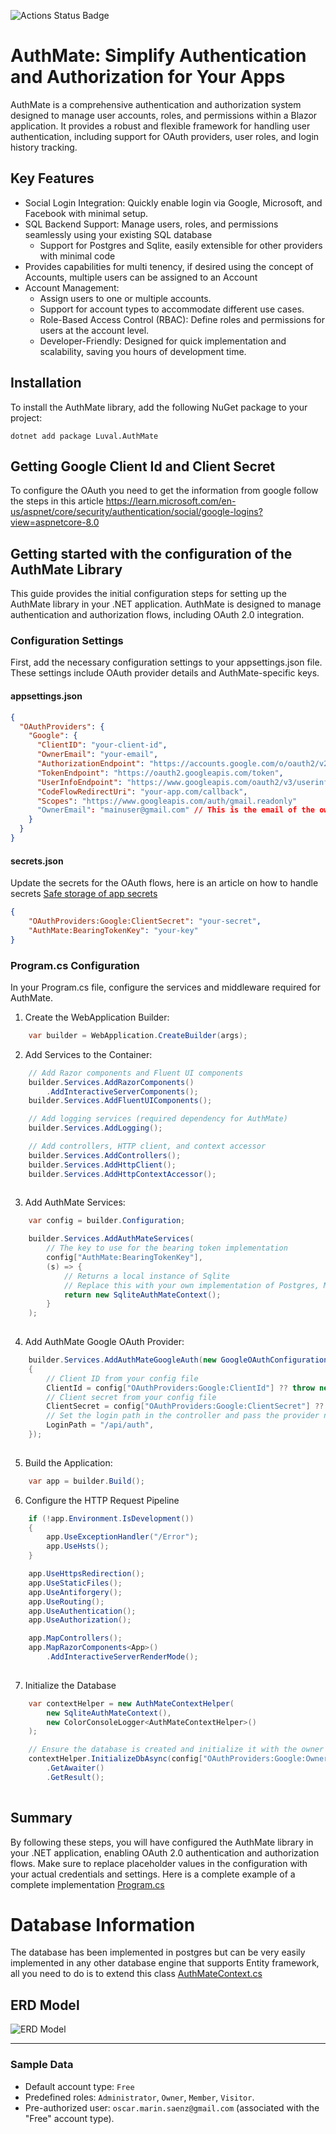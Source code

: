 ![Actions Status Badge](https://github.com/marinoscar/AuthMate/actions/workflows/dotnet.yml/badge.svg)

# AuthMate: Simplify Authentication and Authorization for Your Apps

AuthMate is a comprehensive authentication and authorization system designed to manage user accounts, roles, and permissions within a Blazor application. It provides a robust and flexible framework for handling user authentication, including support for OAuth providers, user roles, and login history tracking.

## Key Features
- Social Login Integration: Quickly enable login via Google, Microsoft, and Facebook with minimal setup.
- SQL Backend Support: Manage users, roles, and permissions seamlessly using your existing SQL database
    - Support for Postgres and Sqlite, easily extensible for other providers with minimal code
- Provides capabilities for multi tenency, if desired using the concept of Accounts, multiple users can be assigned to an Account
- Account Management:
    - Assign users to one or multiple accounts.
    - Support for account types to accommodate different use cases.
    - Role-Based Access Control (RBAC): Define roles and permissions for users at the account level.
    - Developer-Friendly: Designed for quick implementation and scalability, saving you hours of development time.

## Installation
To install the AuthMate library, add the following NuGet package to your project:
```
dotnet add package Luval.AuthMate
```

## Getting Google Client Id and Client Secret
To configure the OAuth you need to get the information from google follow the steps in this article https://learn.microsoft.com/en-us/aspnet/core/security/authentication/social/google-logins?view=aspnetcore-8.0

## Getting started with the configuration of the AuthMate Library
This guide provides the initial configuration steps for setting up the AuthMate library in your .NET application. AuthMate is designed to manage authentication and authorization flows, including OAuth 2.0 integration.

### Configuration Settings
First, add the necessary configuration settings to your appsettings.json file. These settings include OAuth provider details and AuthMate-specific keys.

#### appsettings.json 
```json
{
  "OAuthProviders": {
    "Google": {
      "ClientID": "your-client-id",
      "OwnerEmail": "your-email",
      "AuthorizationEndpoint": "https://accounts.google.com/o/oauth2/v2/auth",
      "TokenEndpoint": "https://oauth2.googleapis.com/token",
      "UserInfoEndpoint": "https://www.googleapis.com/oauth2/v3/userinfo",
      "CodeFlowRedirectUri": "your-app.com/callback",
      "Scopes": "https://www.googleapis.com/auth/gmail.readonly"
      "OwnerEmail": "mainuser@gmail.com" // This is the email of the owner of the project
    }
  }
}
```
#### secrets.json
Update the secrets for the OAuth flows, here is an article on how to handle secrets [Safe storage of app secrets](https://learn.microsoft.com/en-us/aspnet/core/security/app-secrets?view=aspnetcore-9.0&tabs=windows)
```json
{
    "OAuthProviders:Google:ClientSecret": "your-secret",
    "AuthMate:BearingTokenKey": "your-key"
}
```
### Program.cs Configuration
In your Program.cs file, configure the services and middleware required for AuthMate.

1. Create the WebApplication Builder:
```csharp
    var builder = WebApplication.CreateBuilder(args);
```
2. Add Services to the Container:
```csharp
    // Add Razor components and Fluent UI components
    builder.Services.AddRazorComponents()
        .AddInteractiveServerComponents();
    builder.Services.AddFluentUIComponents();

    // Add logging services (required dependency for AuthMate)
    builder.Services.AddLogging();

    // Add controllers, HTTP client, and context accessor
    builder.Services.AddControllers();
    builder.Services.AddHttpClient();
    builder.Services.AddHttpContextAccessor();
    
```
3. Add AuthMate Services:
```csharp
    var config = builder.Configuration;

    builder.Services.AddAuthMateServices(
        // The key to use for the bearing token implementation
        config["AuthMate:BearingTokenKey"],
        (s) => {
            // Returns a local instance of Sqlite
            // Replace this with your own implementation of Postgres, MySql, SqlServer, etc.
            return new SqliteAuthMateContext();
        }
    );
    
```
4. Add AuthMate Google OAuth Provider:
```csharp
    builder.Services.AddAuthMateGoogleAuth(new GoogleOAuthConfiguration()
    {
        // Client ID from your config file
        ClientId = config["OAuthProviders:Google:ClientId"] ?? throw new ArgumentNullException("The Google client id is required"),
        // Client secret from your config file
        ClientSecret = config["OAuthProviders:Google:ClientSecret"] ?? throw new ArgumentNullException("The Google client secret is required"),
        // Set the login path in the controller and pass the provider name
        LoginPath = "/api/auth",
    });
    
```
5. Build the Application:
```csharp
    var app = builder.Build();
```

6. Configure the HTTP Request Pipeline
```csharp
    if (!app.Environment.IsDevelopment())
    {
        app.UseExceptionHandler("/Error");
        app.UseHsts();
    }

    app.UseHttpsRedirection();
    app.UseStaticFiles();
    app.UseAntiforgery();
    app.UseRouting();
    app.UseAuthentication();
    app.UseAuthorization();

    app.MapControllers();
    app.MapRazorComponents<App>()
        .AddInteractiveServerRenderMode();
    
```
7. Initialize the Database
```csharp
    var contextHelper = new AuthMateContextHelper(
        new SqliteAuthMateContext(),
        new ColorConsoleLogger<AuthMateContextHelper>()
    );

    // Ensure the database is created and initialize it with the owner email and required initial records
    contextHelper.InitializeDbAsync(config["OAuthProviders:Google:OwnerEmail"] ?? "")
        .GetAwaiter()
        .GetResult();
    
```

## Summary
By following these steps, you will have configured the AuthMate library in your .NET application, enabling OAuth 2.0 authentication and authorization flows. Make sure to replace placeholder values in the configuration with your actual credentials and settings.
Here is a complete example of a complete implementation [Program.cs](https://github.com/marinoscar/AuthMate/blob/main/src/Luval.AuthMate.Sample/Program.cs)


# Database Information
The database has been implemented in postgres but can be very easily implemented in any other database engine that supports Entity framework, all you need to do is to extend this class [AuthMateContext.cs](https://github.com/marinoscar/AuthMate/blob/main/src/Luval.AuthMate/Infrastructure/Data/AuthMateContext.cs)

## ERD Model
![ERD Model](https://raw.githubusercontent.com/marinoscar/AuthMate/refs/heads/main/media/erd.svg)

---

### Sample Data
- Default account type: `Free`
- Predefined roles: `Administrator`, `Owner`, `Member`, `Visitor`.
- Pre-authorized user: `oscar.marin.saenz@gmail.com` (associated with the "Free" account type).
